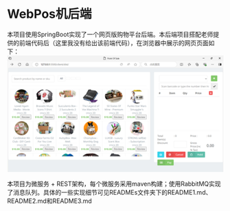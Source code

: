 # WebPos机后端

本项目使用SpringBoot实现了一个网页版购物平台后端。本后端项目搭配老师提供的前端代码后（这里我没有给出该前端代码），在浏览器中展示的网页页面如下：
![](READMEs/products.png)

本项目为微服务 + REST架构，每个微服务采用maven构建；使用RabbitMQ实现了消息队列。具体的一些实现细节可见READMEs文件夹下的README1.md、README2.md和README3.md